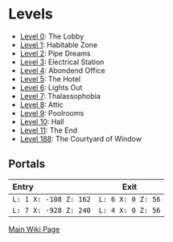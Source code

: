 # Levels

* <a href="./Level_0.md">Level 0</a>: The Lobby
* <a href="./Level_1.md">Level 1</a>: Habitable Zone
* <a href="./Level_2.md">Level 2</a>: Pipe Dreams
* <a href="./Level_3.md">Level 3</a>: Electrical Station
* <a href="./Level_4.md">Level 4</a>: Abondend Office
* <a href="./Level_5.md">Level 5</a>: The Hotel
* <a href="./Level_6.md">Level 6</a>: Lights Out
* <a href="./Level_7.md">Level 7</a>: Thalassophobia
* <a href="./Level_8.md">Level 8</a>: Attic
* <a href="./Level_9.md">Level 9</a>: Poolrooms
* <a href="./Level_10.md">Level 10</a>: Hall
* <a href="./Level_11.md">Level 11</a>: The End
* <a href="./Level_188.md">Level 188</a>: The Courtyard of Window

## Portals


| Entry                 | Exit              |
| :---------------------- | ------------------- |
| `L: 1 X: -108 Z: 162` | `L: 6 X: 0 Z: 56` |
| `L: 7 X: -928 Z: 240` | `L: 4 X: 0 Z: 56` |

<a href="../Wiki.md">Main Wiki Page</a>
